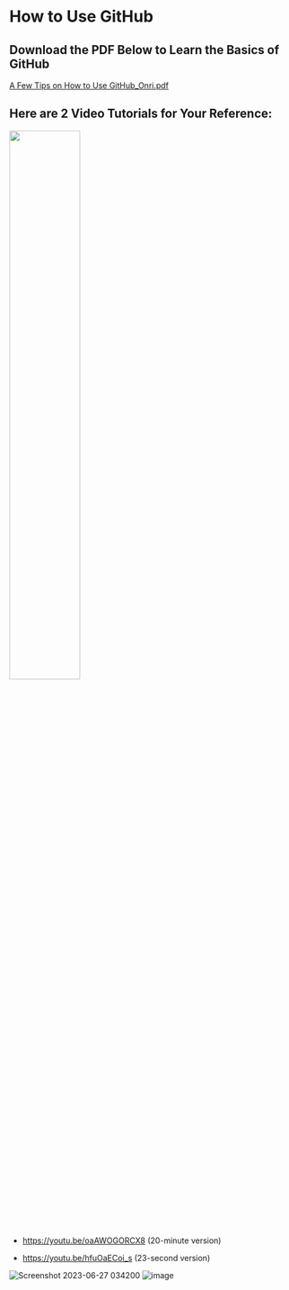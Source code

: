 # How to Use GitHub

## Download the PDF Below to Learn the Basics of GitHub
[A Few Tips on How to Use GitHub_Onri.pdf](https://github.com/OJB-Quantum/CUDA-Quantum/files/11888330/A.Few.Tips.on.How.to.Use.GitHub_Onri.pdf)

## Here are 2 Video Tutorials for Your Reference:
[<img src="https://github.com/OJB-Quantum/CUDA-Quantum/assets/88035770/1e56ae72-adc9-45da-876b-b057678a5525" width="50%">](https://youtu.be/oaAWOGORCX8 "Now in Android: 55")
- https://youtu.be/oaAWOGORCX8 (20-minute version)

- https://youtu.be/hfuOaECoi_s (23-second version)

![Screenshot 2023-06-27 034200](https://github.com/OJB-Quantum/CUDA-Quantum/assets/88035770/1e56ae72-adc9-45da-876b-b057678a5525)
![image](https://github.com/OJB-Quantum/CUDA-Quantum/assets/88035770/e42e0420-9d58-4cae-96fb-16e305bffe23)
